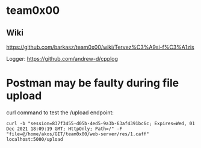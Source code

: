 # team0x00

## Wiki
https://github.com/barkasz/team0x00/wiki/Tervez%C3%A9si-f%C3%A1zis    


Logger: https://github.com/andrew-d/cpplog

# Postman may be faulty during file upload

curl command to test the /upload endpoint:
```
curl -b "session=837f3455-d05b-4ed5-9a3b-63af4391bc6c; Expires=Wed, 01 Dec 2021 18:09:19 GMT; HttpOnly; Path=/" -F "file=@/home/akos/GIT/team0x00/web-server/res/1.caff" localhost:5000/upload
```
